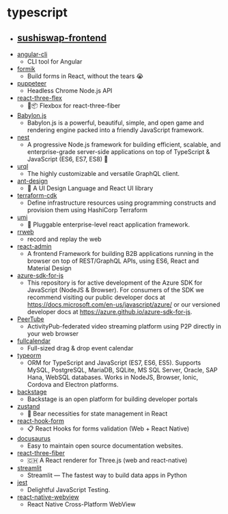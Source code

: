 # typescript
- [sushiswap-frontend](https://github.com/sushiswap/sushiswap-frontend)
  - 
- [angular-cli](https://github.com/angular/angular-cli)
  - CLI tool for Angular
- [formik](https://github.com/formium/formik)
  - Build forms in React, without the tears 😭
- [puppeteer](https://github.com/puppeteer/puppeteer)
  - Headless Chrome Node.js API
- [react-three-flex](https://github.com/react-spring/react-three-flex)
  - 💪📦 Flexbox for react-three-fiber
- [Babylon.js](https://github.com/BabylonJS/Babylon.js)
  - Babylon.js is a powerful, beautiful, simple, and open game and rendering engine packed into a friendly JavaScript framework.
- [nest](https://github.com/nestjs/nest)
  - A progressive Node.js framework for building efficient, scalable, and enterprise-grade server-side applications on top of TypeScript & JavaScript (ES6, ES7, ES8) 🚀
- [urql](https://github.com/FormidableLabs/urql)
  - The highly customizable and versatile GraphQL client.
- [ant-design](https://github.com/ant-design/ant-design)
  - 🌈 A UI Design Language and React UI library
- [terraform-cdk](https://github.com/hashicorp/terraform-cdk)
  - Define infrastructure resources using programming constructs and provision them using HashiCorp Terraform
- [umi](https://github.com/umijs/umi)
  - 🌋 Pluggable enterprise-level react application framework.
- [rrweb](https://github.com/rrweb-io/rrweb)
  - record and replay the web
- [react-admin](https://github.com/marmelab/react-admin)
  - A frontend Framework for building B2B applications running in the browser on top of REST/GraphQL APIs, using ES6, React and Material Design
- [azure-sdk-for-js](https://github.com/Azure/azure-sdk-for-js)
  - This repository is for active development of the Azure SDK for JavaScript (NodeJS & Browser). For consumers of the SDK we recommend visiting our public developer docs at https://docs.microsoft.com/en-us/javascript/azure/ or our versioned developer docs at https://azure.github.io/azure-sdk-for-js.
- [PeerTube](https://github.com/Chocobozzz/PeerTube)
  - ActivityPub-federated video streaming platform using P2P directly in your web browser
- [fullcalendar](https://github.com/fullcalendar/fullcalendar)
  - Full-sized drag & drop event calendar
- [typeorm](https://github.com/typeorm/typeorm)
  - ORM for TypeScript and JavaScript (ES7, ES6, ES5). Supports MySQL, PostgreSQL, MariaDB, SQLite, MS SQL Server, Oracle, SAP Hana, WebSQL databases. Works in NodeJS, Browser, Ionic, Cordova and Electron platforms.
- [backstage](https://github.com/spotify/backstage)
  - Backstage is an open platform for building developer portals
- [zustand](https://github.com/react-spring/zustand)
  - 🐻 Bear necessities for state management in React
- [react-hook-form](https://github.com/react-hook-form/react-hook-form)
  - 📋 React Hooks for forms validation (Web + React Native)
- [docusaurus](https://github.com/facebook/docusaurus)
  - Easy to maintain open source documentation websites.
- [react-three-fiber](https://github.com/react-spring/react-three-fiber)
  - 🇨🇭 A React renderer for Three.js (web and react-native)
- [streamlit](https://github.com/streamlit/streamlit)
  - Streamlit — The fastest way to build data apps in Python
- [jest](https://github.com/facebook/jest)
  - Delightful JavaScript Testing.
- [react-native-webview](https://github.com/react-native-community/react-native-webview)
  - React Native Cross-Platform WebView
